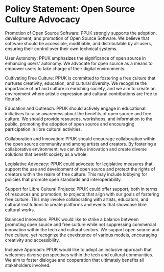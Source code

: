 # Policy Statement: Open Source Culture Advocacy

Promotion of Open Source Software: PPUK strongly supports the adoption, development, and promotion of Open Source Software. We believe that software should be accessible, modifiable, and distributable by all users, ensuring their control over their own technical systems.

User Autonomy: PPUK emphasizes the significance of open source in enhancing users' autonomy. We advocate for open source as a means to empower users to take charge of their digital environments.

Cultivating Free Culture: PPUK is committed to fostering a free culture that nurtures creativity, education, and cultural diversity. We recognize the importance of art and culture in enriching society, and we aim to create an environment where artistic expression and cultural contributions are free to flourish.

Education and Outreach: PPUK should actively engage in educational initiatives to raise awareness about the benefits of open source and free culture. We should provide resources, workshops, and information to the public, promoting the adoption of open source and encouraging participation in libre cultural activities.

Collaboration and Innovation: PPUK should encourage collaboration within the open source community and among artists and creators. By fostering a collaborative environment, we can drive innovation and create diverse solutions that benefit society as a whole.

Legislative Advocacy: PPUK could advocate for legislative measures that support the use and development of open source and protect the rights of creators within the realm of free culture. This may include lobbying for policies that promote open standards and interoperability.

Support for Libre Cultural Projects: PPUK could offer support, both in terms of resources and promotion, to projects that align with our goals of fostering free culture. This may involve collaborating with artists, educators, and cultural institutions to create platforms and events that showcase libre cultural works.

Balanced Innovation: PPUK would like to strike a balance between promoting open source and free culture while not suppressing commercial innovation within the tech and cultural sectors. We support open source and free culture, yet recognize the coexistence of various models, encouraging creativity and accessibility.

Inclusive Approach: PPUK would like to adopt an inclusive approach that welcomes diverse perspectives within the tech and cultural communities. We aim to foster dialogue and cooperation that ultimately benefits all stakeholders involved.
